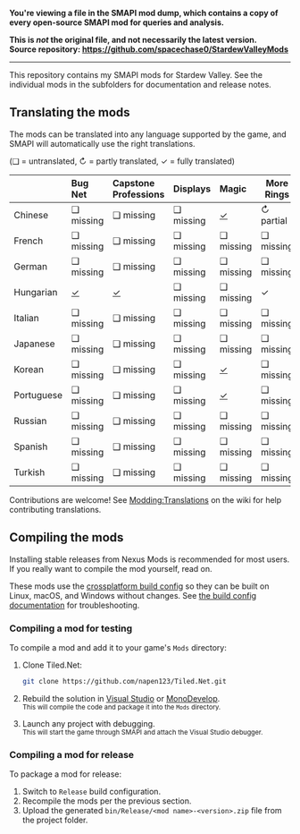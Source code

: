 **You're viewing a file in the SMAPI mod dump, which contains a copy of every open-source SMAPI mod
for queries and analysis.**

**This is _not_ the original file, and not necessarily the latest version.**  
**Source repository: https://github.com/spacechase0/StardewValleyMods**

----

This repository contains my SMAPI mods for Stardew Valley. See the individual mods in the
subfolders for documentation and release notes.

## Translating the mods
The mods can be translated into any language supported by the game, and SMAPI will automatically
use the right translations.

(❑ = untranslated, ↻ = partly translated, ✓ = fully translated)

&nbsp;     | Bug Net                  | Capstone Professions                  | Displays  | Magic                   | More Rings | Preexisting Relationships | Surfing Festival
---------- | :----------------------- | :------------------------------------ | :-------- | :---------------------- | ---------- | :------------------------ | ----------------
Chinese    | ❑ missing                | ❑ missing                             | ❑ missing | [✓](Magic/i18n/zh.json) | ↻ partial  | ❑ missing                 | ❑ missing
French     | ❑ missing                | ❑ missing                             | ❑ missing | ❑ missing               | ❑ missing  | ❑ missing                 | ❑ missing
German     | ❑ missing                | ❑ missing                             | ❑ missing | ❑ missing               | ❑ missing  | ❑ missing                 | ❑ missing
Hungarian  | [✓](BugNet/i18n/hu.json) | [✓](CapstoneProfessions/i18n/hu.json) | ❑ missing | ❑ missing               | ✓          | ❑ missing                 | [✓](SurfingFestival/i18n/hu.json)
Italian    | ❑ missing                | ❑ missing                             | ❑ missing | ❑ missing               | ❑ missing  | ❑ missing                 | ❑ missing
Japanese   | ❑ missing                | ❑ missing                             | ❑ missing | ❑ missing               | ❑ missing  | ❑ missing                 | ❑ missing
Korean     | ❑ missing                | ❑ missing                             | ❑ missing | [✓](Magic/i18n/ko.json) | ❑ missing  | ❑ missing                 | ❑ missing
Portuguese | ❑ missing                | ❑ missing                             | ❑ missing | [✓](Magic/i18n/pt.json) | ❑ missing  | ❑ missing                 | ❑ missing
Russian    | ❑ missing                | ❑ missing                             | ❑ missing | ❑ missing               | ❑ missing  | ❑ missing                 | ❑ missing
Spanish    | ❑ missing                | ❑ missing                             | ❑ missing | ❑ missing               | ❑ missing  | ❑ missing                 | ❑ missing
Turkish    | ❑ missing                | ❑ missing                             | ❑ missing | ❑ missing               | ❑ missing  | ❑ missing                 | ❑ missing


Contributions are welcome! See [Modding:Translations](https://stardewvalleywiki.com/Modding:Translations)
on the wiki for help contributing translations.

## Compiling the mods
Installing stable releases from Nexus Mods is recommended for most users. If you really want to
compile the mod yourself, read on.

These mods use the [crossplatform build config](https://www.nuget.org/packages/Pathoschild.Stardew.ModBuildConfig)
so they can be built on Linux, macOS, and Windows without changes. See [the build config documentation](https://www.nuget.org/packages/Pathoschild.Stardew.ModBuildConfig)
for troubleshooting.

### Compiling a mod for testing
To compile a mod and add it to your game's `Mods` directory:

1. Clone Tiled.Net:

   ```bash
   git clone https://github.com/napen123/Tiled.Net.git
   ```

2. Rebuild the solution in [Visual Studio](https://www.visualstudio.com/vs/community/) or [MonoDevelop](http://www.monodevelop.com/).  
   <small>This will compile the code and package it into the `Mods` directory.</small>
3. Launch any project with debugging.  
   <small>This will start the game through SMAPI and attach the Visual Studio debugger.</small>

### Compiling a mod for release
To package a mod for release:

1. Switch to `Release` build configuration.
2. Recompile the mods per the previous section.
3. Upload the generated `bin/Release/<mod name>-<version>.zip` file from the project folder.

